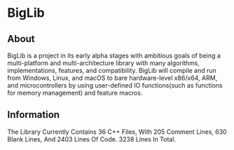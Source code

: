 # BigLib
## About
BigLib is a project in its early alpha stages with ambitious goals of being a multi-platform and multi-architecture library with many algorithms, implementations, features, and compatibility.
BigLib will compile and run from Windows, Linux, and macOS to bare hardware-level x86/x64, ARM, and microcontrollers by using user-defined IO functions(such as functions for memory management) and feature macros.
## Information
The Library Currently Contains 36 C++ Files, With 205 Comment Lines, 630 Blank Lines, And 2403 Lines Of Code. 3238 Lines In Total.